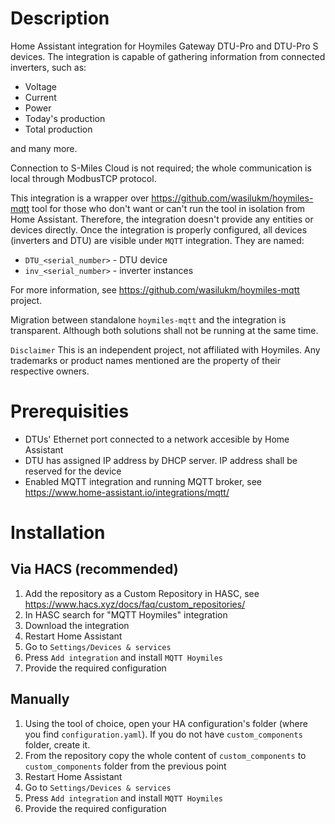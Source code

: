 # Description

Home Assistant integration for Hoymiles Gateway DTU-Pro and DTU-Pro S devices. The integration is capable of gathering information from connected inverters, such as:
- Voltage
- Current
- Power
- Today's production
- Total production

and many more.

Connection to S-Miles Cloud is not required; the whole communication is local through ModbusTCP protocol.

This integration is a wrapper over https://github.com/wasilukm/hoymiles-mqtt tool for those who don't want or can't run the tool in isolation from Home Assistant. Therefore, the integration doesn't provide any entities or devices directly. Once the integration is properly configured, all devices (inverters and DTU) are visible under `MQTT` integration. They are named:
- `DTU_<serial_number>` - DTU device
- `inv_<serial_number>` - inverter instances

For more information, see https://github.com/wasilukm/hoymiles-mqtt project.

Migration between standalone `hoymiles-mqtt` and the integration is transparent. Although both solutions shall not be running at the same time.

`Disclaimer` This is an independent project, not affiliated with Hoymiles. Any trademarks or product names mentioned are the property of their respective owners.

# Prerequisities

- DTUs' Ethernet port connected to a network accesible by Home Assistant
- DTU has assigned IP address by DHCP server. IP address shall be reserved for the device
- Enabled MQTT integration and running MQTT broker, see https://www.home-assistant.io/integrations/mqtt/

# Installation

## Via HACS (recommended)

1. Add the repository as a Custom Repository in HASC, see https://www.hacs.xyz/docs/faq/custom_repositories/
2. In HASC search for "MQTT Hoymiles" integration
3. Download the integration
4. Restart Home Assistant
5. Go to `Settings/Devices & services`
6. Press `Add integration` and install `MQTT Hoymiles`
7. Provide the required configuration

## Manually
1. Using the tool of choice, open your HA configuration's folder (where you find `configuration.yaml`). If you do not have `custom_components` folder, create it.
2. From the repository copy the whole content of `custom_components` to `custom_components` folder from the previous point
3. Restart Home Assistant
4. Go to `Settings/Devices & services`
5. Press `Add integration` and install `MQTT Hoymiles`
6. Provide the required configuration